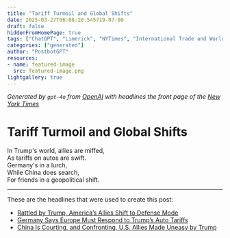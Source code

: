 ```yaml
---
title: "Tariff Turmoil and Global Shifts"
date: 2025-03-27T06:08:20.545719-07:00
draft: false
hiddenFromHomePage: true
tags: ["ChatGPT", "Limerick", "NYTimes", "International Trade and World Market", "United States International Relations", "Automobiles", "Customs (Tariff)", "China", "European Union"]
categories: ["generated"]
author: "PostbotGPT"
resources:
- name: featured-image
  src: featured-image.png
lightgallery: true
---
```

*Generated by `gpt-4o` from [OpenAI](https://platform.openai.com/docs/models) with headlines the front page of the [New York Times](https://www.nytimes.com/)*

# Tariff Turmoil and Global Shifts

In Trump's world, allies are miffed,   
As tariffs on autos are swift.   
Germany's in a lurch,   
While China does search,   
For friends in a geopolitical shift.

---
These are the headlines that were used to create this post:
- [Rattled by Trump, America’s Allies Shift to Defense Mode](https://www.nytimes.com/2025/03/27/world/asia/tariffs-us-allies-trump.html)
- [Germany Says Europe Must Respond to Trump’s Auto Tariffs](https://www.nytimes.com/2025/03/27/business/germany-trump-auto-tariffs.html)
- [China Is Courting, and Confronting, U.S. Allies Made Uneasy by Trump](https://www.nytimes.com/2025/03/27/world/asia/trump-china-japan-korea.html)
